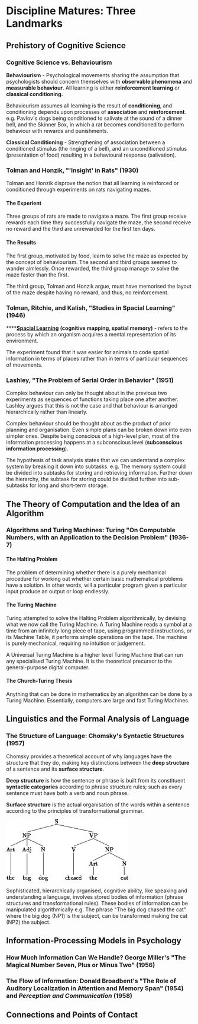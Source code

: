# Discipline Matures: Three Landmarks

## Prehistory of Cognitive Science

### Cognitive Science vs. Behaviourism

**Behaviourism** - Psychological movements sharing the assumption that psychologists should concern themselves with **observable phenomena** and **measurable behaviour**. All learning is either **reinforcement learning** or **classical conditioning.**

Behaviourism assumes all learning is the result of **conditioning**, and conditioning depends upon processes of **association** and **reinforcement**. e.g. Pavlov's dogs being conditioned to salivate at the sound of a dinner bell, and the Skinner Box, in which a rat becomes conditioned to perform behaviour with rewards and punishments.

**Classical Conditioning** - Strengthening of association between a  conditioned stimulus \(the ringing of a bell\), and an unconditioned stimulus \(presentation of food\) resulting in a behavioural response \(salivation\). 

### Tolman and Honzik, "'Insight' in Rats" \(1930\)

Tolman and Honzik disprove the notion that all learning is reinforced or conditioned through experiments on rats navigating mazes.

#### The Experient

Three groups of rats are made to navigate a maze. The first group receive rewards each time they successfully navigate the maze, the second receive no reward and the third are unrewarded for the first ten days.

#### The Results

The first group, motivated by food, learn to solve the maze as expected by the concept of behaviourism. The second and third groups seemed to wander aimlessly. Once rewarded, the third group manage to solve the maze faster than the first. 

The third group, Tolman and Honzik argue, must have memorised the layout of the maze despite having no reward, and thus, no reinforcement.

### Tolman, Ritchie, and Kalish, "Studies in Spacial Learning" \(1946\)

\*\*\*\*[**Spacial Learning**](https://link.springer.com/referenceworkentry/10.1007%2F978-1-4419-1428-6_44) **\(cognitive mapping, spatial memory\)** - refers to the process by which an organism acquires a mental representation of its environment. 

The experiment found that it was easier for animals to code spatial information in terms of places rather than in terms of particular sequences of movements. 

### Lashley, "The Problem of Serial Order in Behavior" \(1951\)

Complex behaviour can only be thought about in the previous two experiments as sequences of functions taking place one after another. Lashley argues that this is not the case and that behaviour is arranged hierarchically rather than linearly.

Complex behaviour should be thought about as the product of prior planning and organisation. Even simple plans can be broken down into even simpler ones. Despite being conscious of a high-level plan, most of the information processing happens at a subconscious level \(**subconscious information processing**\). 

The hypothesis of task analysis states that we can understand a complex system by breaking it down into subtasks. e.g. The memory system could be divided into subtasks for storing and retrieving information. Further down the hierarchy, the subtask for storing could be divided further into sub-subtasks for long and short-term storage.

## The Theory of Computation and the Idea of an Algorithm

### Algorithms and Turing Machines: Turing "On Computable Numbers, with an Application to the Decision Problem" \(1936-7\)

#### The Halting Problem

The problem of determining whether there is a purely mechanical procedure for working out whether certain basic mathematical problems have a solution. In other words, will a particular program given a particular input produce an output or loop endlessly.

#### The Turing Machine

Turing attempted to solve the Halting Problem algorithmically, by devising what we now call the Turing Machine. A Turing Machine reads a symbol at a time from an infinitely long piece of tape, using programmed instructions, or its Machine Table, it performs simple operations on the tape. The machine is purely mechanical, requiring no intuition or judgement. 

A Universal Turing Machine is a higher level Turing Machine that can run any specialised Turing Machine. It is the theoretical precursor to the general-purpose digital computer. 

#### The Church-Turing Thesis

Anything that can be done in mathematics by an algorithm can be done by a Turing Machine. Essentially, computers are large and fast Turing Machines.

## Linguistics and the Formal Analysis of Language

### The Structure of Language: Chomsky's Syntactic Structures \(1957\)

Chomsky provides a theoretical account of why languages have the structure that they do, making key distinctions between the **deep structure** of a sentence and its **surface structure**.

**Deep structure** is how the sentence or phrase is built from its constituent **syntactic categories** according to phrase structure rules; such as every sentence must have both a verb and noun phrase.

**Surface structure** is the actual organisation of the words within a sentence according to the principles of transformational grammar.

![Phrase Structure Tree](../../../../.gitbook/assets/img16.gif)

Sophisticated, hierarchically organised, cognitive ability, like speaking and understanding a language, involves stored bodies of information \(phrase structures and transformational rules\). These bodies of information can be manipulated algorithmically e.g. The phrase "The big dog chased the cat" where the big dog \(NP1\) is the subject, can be transformed making the cat \(NP2\) the subject.

## Information-Processing Models in Psychology

### How Much Information Can We Handle? George Miller's "The Magical Number Seven, Plus or Minus Two" \(1956\)

### The Flow of Information: Donald Broadbent's "The Role of Auditory Localization in Attention and Memory Span" \(1954\) and _Perception and Communication_ \(1958\)

## Connections and Points of Contact

